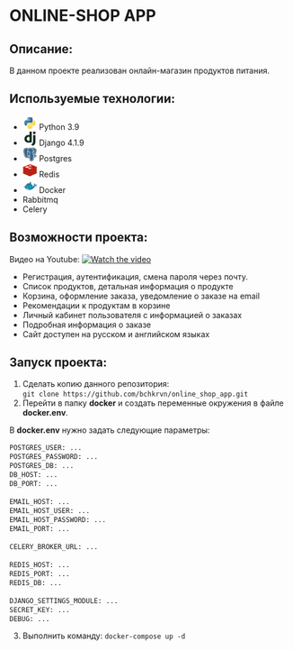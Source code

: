 # ONLINE-SHOP APP

## Описание:
В данном проекте реализован онлайн-магазин продуктов питания.

## Используемые технологии:
* <img src="https://github.com/devicons/devicon/blob/master/icons/python/python-original.svg" width="25"> Python 3.9
* <img src="https://github.com/devicons/devicon/blob/master/icons/django/django-plain.svg" width="25"> Django 4.1.9
* <img src="https://github.com/devicons/devicon/blob/master/icons/postgresql/postgresql-original.svg" width="25">  Postgres
* <img src="https://github.com/devicons/devicon/blob/master/icons/redis/redis-original.svg" width="25">  Redis
* <img src="https://github.com/devicons/devicon/blob/master/icons/docker/docker-original.svg" width="25">  Docker
* Rabbitmq
* Celery

## Возможности проекта:
Видео на Youtube:
[![Watch the video](https://img.youtube.com/vi/HWYuS3iw2mw/maxresdefault.jpg)](https://youtu.be/HWYuS3iw2mw)

* Регистрация, аутентификация, смена пароля через почту.
* Список продуктов, детальная информация о продукте
* Корзина, оформление заказа, уведомление о заказе на email
* Рекомендации к продуктам в корзине
* Личный кабинет пользователя с информацией о заказах
* Подробная информация о заказе
* Сайт доступен на русском и английском языках

## Запуск проекта:
1) Сделать копию данного репозитория:   
`git clone https://github.com/bchkrvn/online_shop_app.git`
2) Перейти в папку **docker** и создать переменные окружения в файле **docker.env**.  

В **docker.env** нужно задать следующие параметры:
```
POSTGRES_USER: ...
POSTGRES_PASSWORD: ...
POSTGRES_DB: ...
DB_HOST: ...
DB_PORT: ...

EMAIL_HOST: ...
EMAIL_HOST_USER: ...
EMAIL_HOST_PASSWORD: ...
EMAIL_PORT: ...

CELERY_BROKER_URL: ...

REDIS_HOST: ...
REDIS_PORT: ...
REDIS_DB: ...

DJANGO_SETTINGS_MODULE: ...
SECRET_KEY: ...
DEBUG: ...
```

3) Выполнить команду:
`docker-compose up -d`